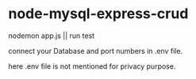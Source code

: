 # node-mysql-express-crud

nodemon app.js || run test 

connect your Database and port numbers in .env file.

here .env file is not mentioned for privacy purpose.



